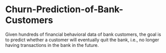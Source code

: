 # Churn-Prediction-of-Bank-Customers
Given hundreds of financial behavioral data of bank customers, the goal is to predict whether a customer will eventually quit the bank, i.e., no longer having transactions in the bank in the future.
